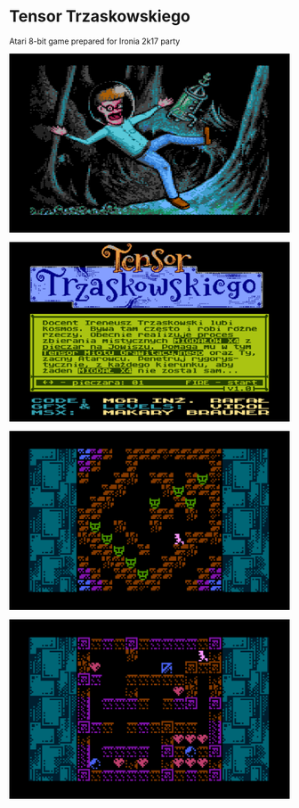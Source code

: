 # Tensor Trzaskowskiego
Atari 8-bit game prepared for Ironia 2k17 party

![Title screen](https://github.com/mgr-inz-rafal/tensor/blob/master/screenshots/tensor_01.png?raw=true)

![Main menu](https://github.com/mgr-inz-rafal/tensor/blob/master/screenshots/tensor_02.png?raw=true)

![Gameplay 1](https://github.com/mgr-inz-rafal/tensor/blob/master/screenshots/tensor_05.png?raw=true)

![Gameplay 2](https://github.com/mgr-inz-rafal/tensor/blob/master/screenshots/tensor_06.png?raw=true)
